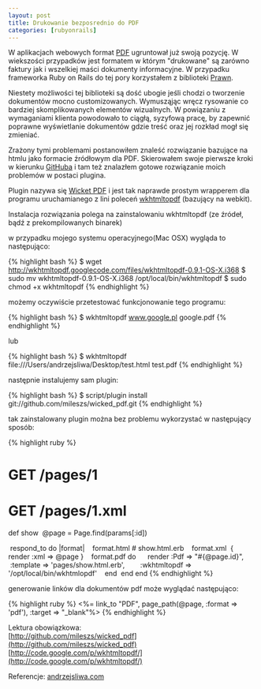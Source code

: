 ```yaml
---
layout: post
title: Drukowanie bezposrednio do PDF
categories: [rubyonrails]
---
```

W aplikacjach webowych format [PDF](http://pl.wikipedia.org/wiki/Pdf) ugruntował już swoją pozycję. W wiekszości przypadków jest formatem
w którym "drukowane" są zarówno faktury jak i wszelkiej maści dokumenty informacyjne. W przypadku frameworka
Ruby on Rails do tej pory korzystałem z biblioteki [Prawn](http://prawn.majesticseacreature.com/).

Niestety możliwości tej biblioteki są dość ubogie jeśli chodzi o tworzenie dokumentów mocno customizowanych.
Wymusząjąc wręcz rysowanie co bardziej skomplikowanych elementów wizualnych. W powiązaniu z wymaganiami klienta
powodowało to ciągłą, syzyfową pracę, by zapewnić poprawne wyświetlanie dokumentów gdzie treść oraz jej rozkład
mogł się zmieniać.

Zrażony tymi problemami postanowiłem znaleść rozwiązanie bazujące na htmlu jako formacie źródłowym dla PDF.
Skierowałem swoje pierwsze kroki w kierunku [GitHuba](http://github.com) i tam też znalazłem gotowe rozwiązanie moich problemów
w postaci plugina.

Plugin nazywa się [Wicket PDF](http://github.com/mileszs/wicked_pdf ) i jest tak naprawde prostym wrapperem dla programu uruchamianego z lini poleceń
[wkhtmltopdf](http://code.google.com/p/wkhtmltopdf/) (bazujący na webkit). 

Instalacja rozwiązania polega na zainstalowaniu wkhtmltopdf (ze źródeł, bądź z prekompilowanych binarek)

w przypadku mojego systemu operacyjnego(Mac OSX) wygląda to następująco:

{% highlight bash %}
$ wget http://wkhtmltopdf.googlecode.com/files/wkhtmltopdf-0.9.1-OS-X.i368
$ sudo mv wkhtmltopdf-0.9.1-OS-X.i368 /opt/local/bin/wkhtmltopdf
$ sudo chmod +x wkhtmltopdf
{% endhighlight %}
  
możemy oczywiście przetestować funkcjonowanie tego programu:

{% highlight bash %}
$ wkhtmltopdf www.google.pl google.pdf
{% endhighlight %}

lub

{% highlight bash %}
$ wkhtmltopdf file:///Users/andrzejsliwa/Desktop/test.html test.pdf
{% endhighlight %}

następnie instalujemy sam plugin:

{% highlight bash %}
$ script/plugin install git://github.com/mileszs/wicked_pdf.git
{% endhighlight %}
  

tak zainstalowany plugin można bez problemu wykorzystać w następujący sposób:

{% highlight ruby %}
# GET /pages/1
# GET /pages/1.xml
def show
  @page = Page.find(params[:id])

  respond_to do |format|
    format.html # show.html.erb
    format.xml  { render :xml => @page }
    format.pdf do
      render :Pdf => "#{@page.id}",
        :template => 'pages/show.html.erb',
        :wkhtmltopdf => '/opt/local/bin/wkhtmlopdf'
    end
  end
end
{% endhighlight %}

generowanie linków dla dokumentów pdf może wyglądać następująco:

{% highlight ruby %}
<%= link_to "PDF", page_path(@page, :format => 'pdf'), :target => "_blank"%>
{% endhighlight %}

Lektura obowiązkowa:  
[http://github.com/mileszs/wicked_pdf](http://github.com/mileszs/wicked_pdf)  
[http://code.google.com/p/wkhtmltopdf/](http://code.google.com/p/wkhtmltopdf/)

Referencje:
[andrzejsliwa.com](http://andrzejsliwa.com/2010/03/01/drukowanie-pdf/)